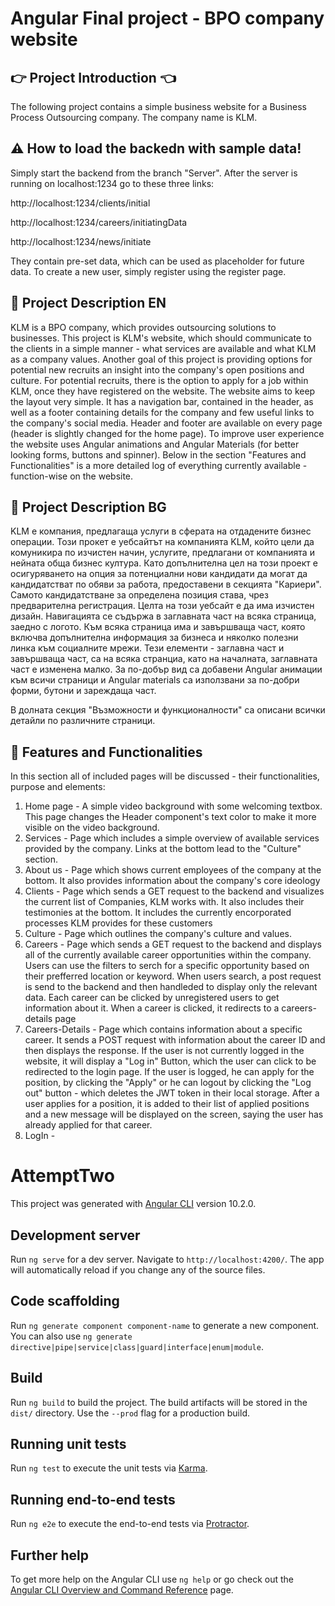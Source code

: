 # Angular Final project - BPO company website

## :point_right: Project Introduction :point_left:

The following project contains a simple business website for a Business Process Outsourcing company. The company name is KLM. 

## :warning: How to load the backedn with sample data! 

Simply start the backend from the branch "Server". After the server is running on localhost:1234 go to these three links: 

http://localhost:1234/clients/initial       

http://localhost:1234/careers/initiatingData

http://localhost:1234/news/initiate

They contain pre-set data, which can be used as placeholder for future data. To create a new user, simply register using the register page. 

## :pencil: Project Description EN

KLM is a BPO company, which provides outsourcing solutions to businesses. This project is KLM's website, which should communicate to the clients in a simple manner - what services are available and what KLM as a company values. Another goal of this project is providing options for potential new recruits an insight into the company's open positions and culture. For potential recruits, there is the option to apply for a job within KLM, once they have registered on the website.
The website aims to keep the layout very simple. It has a navigation bar, contained in the header, as well as a footer containing details for the company and few useful links to the company's social media. Header and footer are available on every page (header is slightly changed for the home page). To improve user experience the website uses Angular animations and Angular Materials (for better looking forms, buttons and spinner). Below in the section "Features and Functionalities" is a more detailed log of everything currently available - function-wise on the website.

## :pencil: Project Description BG

KLM е компания, предлагаща услуги в сферата на отдадените бизнес операции. Този прокет е уебсайтът на компанията KLM, който цели да комуникира по изчистен начин, услугите, предлагани от компанията и нейната обща бизнес култура. Като допълнителна цел на този проект е осигуряването на опция за потенциални нови кандидати да могат да кандидатстват по обяви за работа, предоставени в секцията "Кариери". Самото кандидатстване за определена позиция става, чрез предварителна регистрация. 
Целта на този уебсайт е да има изчистен дизайн. Навигацията се съдържа в заглавната част на всяка страница, заедно с логото. Към всяка страница има и завършваща част, която включва допълнителна информация за бизнеса и няколко полезни линка към социалните мрежи. Тези елементи - заглавна част и завършваща част, са на всяка странциа, като на началната, заглавната част е изменена малко. За по-добър вид са добавени Angular анимации към всичи страници и Angular materials са използвани за по-добри форми, бутони и зареждаща част. 

В долната секция "Възможности и функционалности" са описани всички детайли по различните страници. 


## :bookmark_tabs: Features and Functionalities

In this section all of included pages will be discussed - their functionalities, purpose and elements: 

1. Home page - A simple video background with some welcoming textbox. This page changes the Header component's text color to make it more visible on the video background. 
2. Services - Page which includes a simple overview of available services provided by the company. Links at the bottom lead to the "Culture" section. 
3. About us - Page which shows current employees of the company at the bottom. It also provides information about the company's core ideology 
4. Clients - Page which sends a GET request to the backend and visualizes the current list of Companies, KLM works with. It also includes their testimonies at the bottom. It includes the currently encorporated processes KLM provides for these customers 
5. Culture - Page which outlines the company's culture and values. 
6. Careers - Page which sends a GET request to the backend and displays all of the currently available career opportunities within the company. Users can use the filters to serch for a specific opportunity based on their prefferred location or keyword. When users search, a post request is send to the backend and then handleded to display only the relevant data. Each career can be clicked by unregistered users to get information about it. When a career is clicked, it redirects to a careers-details page
7. Careers-Details - Page which contains information about a specific career. It sends a POST request with information about the career ID and then displays the response. If the user is not currently logged in the website, it will display a "Log in" Button, which the user can click to be redirected to the login page. If the user is logged, he can apply for the position, by clicking the "Apply" or he can logout by clicking the "Log out" button - which deletes the JWT token in their local storage. After a user applies for a position, it is added to their list of applied positions and a new message will be displayed on the screen, saying the user has already applied for that career. 
8. LogIn - 

# AttemptTwo

This project was generated with [Angular CLI](https://github.com/angular/angular-cli) version 10.2.0.

## Development server

Run `ng serve` for a dev server. Navigate to `http://localhost:4200/`. The app will automatically reload if you change any of the source files.

## Code scaffolding

Run `ng generate component component-name` to generate a new component. You can also use `ng generate directive|pipe|service|class|guard|interface|enum|module`.

## Build

Run `ng build` to build the project. The build artifacts will be stored in the `dist/` directory. Use the `--prod` flag for a production build.

## Running unit tests

Run `ng test` to execute the unit tests via [Karma](https://karma-runner.github.io).

## Running end-to-end tests

Run `ng e2e` to execute the end-to-end tests via [Protractor](http://www.protractortest.org/).

## Further help

To get more help on the Angular CLI use `ng help` or go check out the [Angular CLI Overview and Command Reference](https://angular.io/cli) page.

